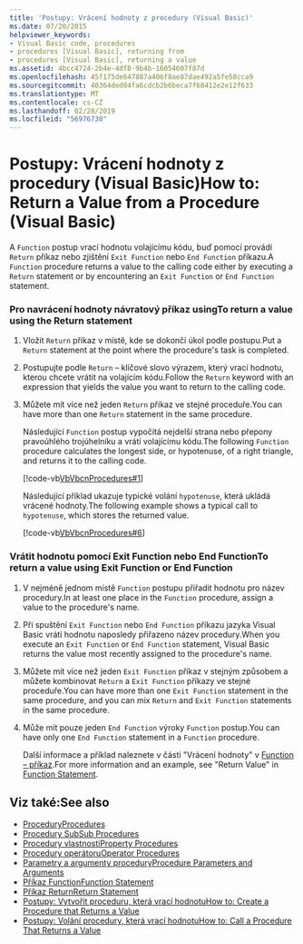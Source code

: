```yaml
---
title: 'Postupy: Vrácení hodnoty z procedury (Visual Basic)'
ms.date: 07/20/2015
helpviewer_keywords:
- Visual Basic code, procedures
- procedures [Visual Basic], returning from
- procedures [Visual Basic], returning a value
ms.assetid: 4bcc4724-2b4e-4df8-9b4b-16054607f87d
ms.openlocfilehash: 45f175de647887a406f8ae87dae492a5fe58cca9
ms.sourcegitcommit: 40364ded04fa6cdcb2b6beca7f68412e2e12f633
ms.translationtype: MT
ms.contentlocale: cs-CZ
ms.lasthandoff: 02/28/2019
ms.locfileid: "56976730"
---
```

# <a name="how-to-return-a-value-from-a-procedure-visual-basic"></a><span data-ttu-id="078d7-102">Postupy: Vrácení hodnoty z procedury (Visual Basic)</span><span class="sxs-lookup"><span data-stu-id="078d7-102">How to: Return a Value from a Procedure (Visual Basic)</span></span>
<span data-ttu-id="078d7-103">A `Function` postup vrací hodnotu volajícímu kódu, buď pomocí provádí `Return` příkaz nebo zjištění `Exit Function` nebo `End Function` příkazu.</span><span class="sxs-lookup"><span data-stu-id="078d7-103">A `Function` procedure returns a value to the calling code either by executing a `Return` statement or by encountering an `Exit Function` or `End Function` statement.</span></span>  
  
### <a name="to-return-a-value-using-the-return-statement"></a><span data-ttu-id="078d7-104">Pro navrácení hodnoty návratový příkaz using</span><span class="sxs-lookup"><span data-stu-id="078d7-104">To return a value using the Return statement</span></span>  
  
1.  <span data-ttu-id="078d7-105">Vložit `Return` příkaz v místě, kde se dokončí úkol podle postupu.</span><span class="sxs-lookup"><span data-stu-id="078d7-105">Put a `Return` statement at the point where the procedure's task is completed.</span></span>  
  
2.  <span data-ttu-id="078d7-106">Postupujte podle `Return` – klíčové slovo výrazem, který vrací hodnotu, kterou chcete vrátit na volajícím kódu.</span><span class="sxs-lookup"><span data-stu-id="078d7-106">Follow the `Return` keyword with an expression that yields the value you want to return to the calling code.</span></span>  
  
3.  <span data-ttu-id="078d7-107">Můžete mít více než jeden `Return` příkaz ve stejné proceduře.</span><span class="sxs-lookup"><span data-stu-id="078d7-107">You can have more than one `Return` statement in the same procedure.</span></span>  
  
     <span data-ttu-id="078d7-108">Následující `Function` postup vypočítá nejdelší strana nebo přepony pravoúhlého trojúhelníku a vrátí volajícímu kódu.</span><span class="sxs-lookup"><span data-stu-id="078d7-108">The following `Function` procedure calculates the longest side, or hypotenuse, of a right triangle, and returns it to the calling code.</span></span>  
  
     [!code-vb[VbVbcnProcedures#1](~/samples/snippets/visualbasic/VS_Snippets_VBCSharp/VbVbcnProcedures/VB/Class1.vb#1)]  
  
     <span data-ttu-id="078d7-109">Následující příklad ukazuje typické volání `hypotenuse`, která ukládá vrácené hodnoty.</span><span class="sxs-lookup"><span data-stu-id="078d7-109">The following example shows a typical call to `hypotenuse`, which stores the returned value.</span></span>  
  
     [!code-vb[VbVbcnProcedures#6](~/samples/snippets/visualbasic/VS_Snippets_VBCSharp/VbVbcnProcedures/VB/Class1.vb#6)]  
  
### <a name="to-return-a-value-using-exit-function-or-end-function"></a><span data-ttu-id="078d7-110">Vrátit hodnotu pomocí Exit Function nebo End Function</span><span class="sxs-lookup"><span data-stu-id="078d7-110">To return a value using Exit Function or End Function</span></span>  
  
1.  <span data-ttu-id="078d7-111">V nejméně jednom místě `Function` postupu přiřadit hodnotu pro název procedury.</span><span class="sxs-lookup"><span data-stu-id="078d7-111">In at least one place in the `Function` procedure, assign a value to the procedure's name.</span></span>  
  
2.  <span data-ttu-id="078d7-112">Při spuštění `Exit Function` nebo `End Function` příkazu jazyka Visual Basic vrátí hodnotu naposledy přiřazeno název procedury.</span><span class="sxs-lookup"><span data-stu-id="078d7-112">When you execute an `Exit Function` or `End Function` statement, Visual Basic returns the value most recently assigned to the procedure's name.</span></span>  
  
3.  <span data-ttu-id="078d7-113">Můžete mít více než jeden `Exit Function` příkaz v stejným způsobem a můžete kombinovat `Return` a `Exit Function` příkazy ve stejné proceduře.</span><span class="sxs-lookup"><span data-stu-id="078d7-113">You can have more than one `Exit Function` statement in the same procedure, and you can mix `Return` and `Exit Function` statements in the same procedure.</span></span>  
  
4.  <span data-ttu-id="078d7-114">Může mít pouze jeden `End Function` výroky `Function` postup.</span><span class="sxs-lookup"><span data-stu-id="078d7-114">You can have only one `End Function` statement in a `Function` procedure.</span></span>  
  
     <span data-ttu-id="078d7-115">Další informace a příklad naleznete v části "Vrácení hodnoty" v [Function – příkaz](../../../../visual-basic/language-reference/statements/function-statement.md).</span><span class="sxs-lookup"><span data-stu-id="078d7-115">For more information and an example, see "Return Value" in [Function Statement](../../../../visual-basic/language-reference/statements/function-statement.md).</span></span>  
  
## <a name="see-also"></a><span data-ttu-id="078d7-116">Viz také:</span><span class="sxs-lookup"><span data-stu-id="078d7-116">See also</span></span>
- [<span data-ttu-id="078d7-117">Procedury</span><span class="sxs-lookup"><span data-stu-id="078d7-117">Procedures</span></span>](./index.md)
- [<span data-ttu-id="078d7-118">Procedury Sub</span><span class="sxs-lookup"><span data-stu-id="078d7-118">Sub Procedures</span></span>](./sub-procedures.md)
- [<span data-ttu-id="078d7-119">Procedury vlastnosti</span><span class="sxs-lookup"><span data-stu-id="078d7-119">Property Procedures</span></span>](./property-procedures.md)
- [<span data-ttu-id="078d7-120">Procedury operátoru</span><span class="sxs-lookup"><span data-stu-id="078d7-120">Operator Procedures</span></span>](./operator-procedures.md)
- [<span data-ttu-id="078d7-121">Parametry a argumenty procedury</span><span class="sxs-lookup"><span data-stu-id="078d7-121">Procedure Parameters and Arguments</span></span>](./procedure-parameters-and-arguments.md)
- [<span data-ttu-id="078d7-122">Příkaz Function</span><span class="sxs-lookup"><span data-stu-id="078d7-122">Function Statement</span></span>](../../../../visual-basic/language-reference/statements/function-statement.md)
- [<span data-ttu-id="078d7-123">Příkaz Return</span><span class="sxs-lookup"><span data-stu-id="078d7-123">Return Statement</span></span>](../../../../visual-basic/language-reference/statements/return-statement.md)
- [<span data-ttu-id="078d7-124">Postupy: Vytvořit proceduru, která vrací hodnotu</span><span class="sxs-lookup"><span data-stu-id="078d7-124">How to: Create a Procedure that Returns a Value</span></span>](./how-to-create-a-procedure-that-returns-a-value.md)
- [<span data-ttu-id="078d7-125">Postupy: Volání procedury, která vrací hodnotu</span><span class="sxs-lookup"><span data-stu-id="078d7-125">How to: Call a Procedure That Returns a Value</span></span>](./how-to-call-a-procedure-that-returns-a-value.md)
